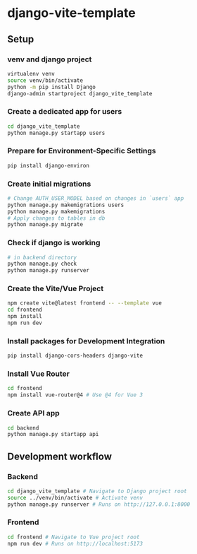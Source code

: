 # django-vite-template

## Setup

### venv and django project

```bash
virtualenv venv
source venv/bin/activate
python -m pip install Django
django-admin startproject django_vite_template
```

### Create a dedicated app for users

```bash
cd django_vite_template
python manage.py startapp users
```

### Prepare for Environment-Specific Settings

```bash
pip install django-environ
```

### Create initial migrations

```bash
# Change AUTH_USER_MODEL based on changes in `users` app
python manage.py makemigrations users
python manage.py makemigrations
# Apply changes to tables in db
python manage.py migrate
```

### Check if django is working

```bash
# in backend directory
python manage.py check
python manage.py runserver
```

### Create the Vite/Vue Project

```bash
npm create vite@latest frontend -- --template vue
cd frontend
npm install
npm run dev
```

### Install packages for Development Integration

```bash
pip install django-cors-headers django-vite
```

### Install Vue Router

```bash
cd frontend
npm install vue-router@4 # Use @4 for Vue 3
```

### Create API app

```bash
cd backend
python manage.py startapp api
```

## Development workflow

### Backend

```bash
cd django_vite_template # Navigate to Django project root
source ../venv/bin/activate # Activate venv
python manage.py runserver # Runs on http://127.0.0.1:8000
```

### Frontend

```bash
cd frontend # Navigate to Vue project root
npm run dev # Runs on http://localhost:5173
```
